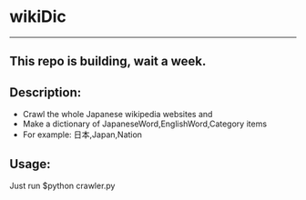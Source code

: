 # wikiDic
---
## This repo is building, wait a week.

## Description:
* Crawl the whole Japanese wikipedia websites and
* Make a dictionary of JapaneseWord,EnglishWord,Category items
* For example: 日本,Japan,Nation

## Usage:
Just run $python crawler.py
